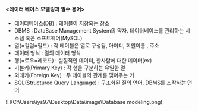 #### <데이터 베이스 모델링과 필수 용어>

- 데이터베이스(DB) : 테이블이 저장되는 장소 
- DBMS : DataBase Management System의 약자. 데이터베이스를 관리하는 시스템 혹은 소프트웨어(MySQL)
- 열(=컬럼=필드) : 각 테이블은 열로 구성됨, 아이디, 회원이름 , 주소
- 데이터 형식 : 열의 데이터 형식
- 행(=로우=레코드) : 실질적인 데이터, 한사람에 대한 데이터(ex) 
- 기본키(Primary Key) : 각 행을 구분하는 유일한 열
- 외래키(Foreign Key) : 두 테이블의 관계를 맺어주는 키
- SQL(Structured Query Language) : 구조화된 질의 언어, DBMS를 조작하는 언어

![](C:\Users\iys97\Desktop\Data\image\Database modeling.png)
